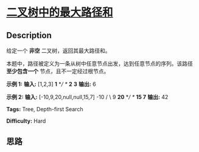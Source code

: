 # [二叉树中的最大路径和][title]

## Description

给定一个 **非空** 二叉树，返回其最大路径和。

本题中，路径被定义为一条从树中任意节点出发，达到任意节点的序列。该路径 **至少包含一个** 节点，且不一定经过根节点。

**示例 1:**
            **输入:** [1,2,3]               **1**          **/ \**         **2**   **3**        **输出:** 6    

**示例  2:**
            **输入:** [-10,9,20,null,null,15,7]           -10       / \      9   **20**        **/  \**        **15   7**        **输出:** 42


**Tags:** Tree, Depth-first Search

**Difficulty:** Hard

## 思路

[title]: https://leetcode-cn.com/problems/binary-tree-maximum-path-sum
